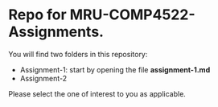 # Repo for MRU-COMP4522-Assignments.

You will find two folders in this repository:
- Assignment-1: start by opening the file **assignment-1.md**
- Assignment-2

Please select the one of interest to you as applicable.
